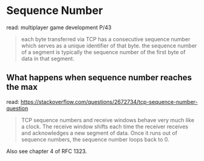 # Sequence Number

read: multiplayer game development P/43

> each byte transferred via TCP has a consecutive sequence number
which serves as a unique identifier of that byte.
> the sequence number of a segment is typically the sequence number
of the first byte of data in that segment.

## What happens when sequence number reaches the max

read: <https://stackoverflow.com/questions/2672734/tcp-sequence-number-question>

> TCP sequence numbers and receive windows behave very much like a clock.
The receive window shifts each time the receiver receives and acknowledges
a new segment of data. Once it runs out of sequence numbers, the sequence
 number loops back to 0.

Also see chapter 4 of RFC 1323.
